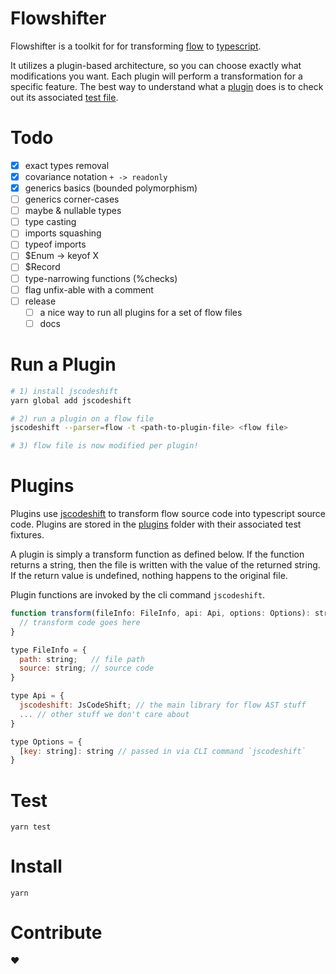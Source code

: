# Flowshifter
Flowshifter is a toolkit for for transforming [flow](https://flow.org/) to [typescript](http://www.typescriptlang.org/).

It utilizes a plugin-based architecture, so you can choose exactly what modifications you want. Each plugin will perform a transformation for a specific feature. The best way to understand what a [plugin](https://github.com/albertywu/flowshifter/blob/master/plugins/exact-types/exact-types.js) does is to check out its associated [test file](https://github.com/albertywu/flowshifter/blob/master/plugins/exact-types/__tests__/exact-types-test.js).

# Todo
- [x] exact types removal
- [x] covariance notation `+ -> readonly`
- [x] generics basics (bounded polymorphism)
- [ ] generics corner-cases
- [ ] maybe & nullable types
- [ ] type casting
- [ ] imports squashing
- [ ] typeof imports
- [ ] $Enum<X> -> keyof X
- [ ] $Record
- [ ] type-narrowing functions (%checks)
- [ ] flag unfix-able with a comment
- [ ] release
  - [ ] a nice way to run all plugins for a set of flow files
  - [ ] docs

# Run a Plugin
```sh
# 1) install jscodeshift
yarn global add jscodeshift

# 2) run a plugin on a flow file
jscodeshift --parser=flow -t <path-to-plugin-file> <flow file>

# 3) flow file is now modified per plugin!
```

# Plugins
Plugins use [jscodeshift](https://github.com/facebook/jscodeshift) to transform flow source code into typescript source code. Plugins are stored in the [plugins](https://github.com/albertywu/flowshifter/tree/master/plugins) folder with their associated test fixtures.

A plugin is simply a transform function as defined below. If the function returns a string, then the file is written with the value of the returned string. If the return value is undefined, nothing happens to the original file.

Plugin functions are invoked by the cli command `jscodeshift`.

```js
function transform(fileInfo: FileInfo, api: Api, options: Options): string | undefined {
  // transform code goes here
}

type FileInfo = {
  path: string;   // file path
  source: string; // source code
}

type Api = {
  jscodeshift: JsCodeShift; // the main library for flow AST stuff
  ... // other stuff we don't care about
}

type Options = {
  [key: string]: string // passed in via CLI command `jscodeshift`
}
```

# Test
```
yarn test
```

# Install
```
yarn
```

# Contribute
❤